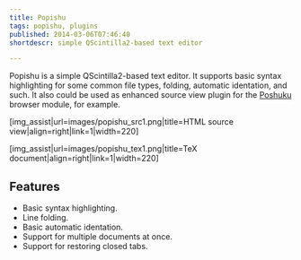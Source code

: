 ```yaml
---
title: Popishu
tags: popishu, plugins
published: 2014-03-06T07:46:40
shortdescr: simple QScintilla2-based text editor

---
```


Popishu is a simple QScintilla2-based text editor. It supports basic
syntax highlighting for some common file types, folding, automatic
identation, and such. It also could be used as enhanced source view
plugin for the [Poshuku](/plugins-poshuku) browser module, for example.

\[img\_assist|url=images/popishu\_src1.png|title=HTML source view|align=right|link=1|width=220\]

\[img\_assist|url=images/popishu\_tex1.png|title=TeX document|align=right|link=1|width=220\]

Features
--------

- Basic syntax highlighting.
- Line folding.
- Basic automatic identation.
- Support for multiple documents at once.
- Support for restoring closed tabs.
